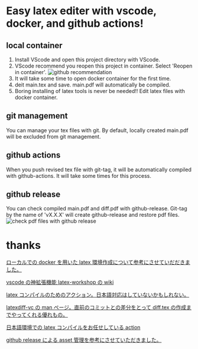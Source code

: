 # Easy latex editer with vscode, docker, and github actions!

## local container

1. Install VScode and open this project directory with VScode.
1. VScode recommend you reopen this project in container. Select 'Reopen in container'.
   ![github recommendation](https://i.imgur.com/VPUe1Jt.png)
1. It will take some time to open docker container for the first time.
1. deit main.tex and save. main.pdf will automatically be compiled.
1. Boring installing of latex tools is never be needed!! Edit latex files with docker container.

## git management

You can manage your tex files with git.
By default, locally created main.pdf will be excluded from git management.

## github actions

When you push revised tex file with git-tag, it will be automatically compiled with github-actions. It will take some times for this process. 

## github release

You can check compiled main.pdf and diff.pdf with github-release. Git-tag by the name of 'vX.X.X' will create github-release and restore pdf files.
![check pdf files with github release](https://imgur.com/R56YasZ.png)

# thanks

[ローカルでの docker を用いた latex 環境作成について参考にさせていだだきました。](https://korosuke613.hatenablog.com/entry/2019/06/24/171246)

[vscode の神拡張機能 latex-workshop の wiki](https://github.com/James-Yu/LaTeX-Workshop/wiki/)

[latex コンパイルのためのアクション。日本語対応はしていないかもしれない。](https://github.com/xu-cheng/latex-action)

[latexdiff-vc の man ページ。直前のコミットとの差分をとって diff.tex の作成までやってくれる優れもの。](https://www.mankier.com/1/latexdiff-vc)

[日本語環境での latex コンパイルをお任せしている action](https://3rdjcg.dev/ja/post/latex-github-action/)

[github release による asset 管理を参考にさせていただきました。](https://github.com/tsukuba-mas/platex-action)
